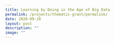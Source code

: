 ```yaml
---
title: Learning by Doing in the Age of Big Data
permalink: /projects/thematic-grant/permalink/
date: 2020-09-28
layout: post
description: ""
image: ""
---
```


